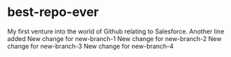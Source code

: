 # best-repo-ever
My first venture into the world of Github relating to Salesforce.
Another line added
New change for new-branch-1
New change for new-branch-2
New change for new-branch-3
New change for new-branch-4
